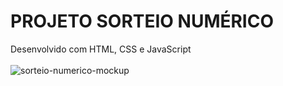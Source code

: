 # PROJETO SORTEIO NUMÉRICO
Desenvolvido com HTML, CSS e JavaScript
<br>
<br>
<img src='https://github.com/willianps88/projeto-sorteio-numerico/blob/master/assets/sorteio-numerico-mockup.png?raw=true' alt='sorteio-numerico-mockup'>
